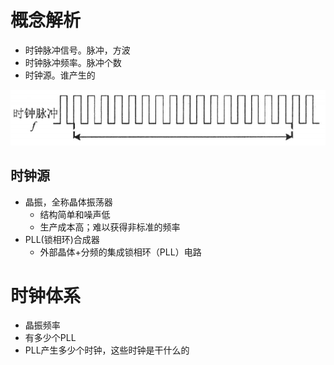# 概念解析
- 时钟脉冲信号。脉冲，方波
- 时钟脉冲频率。脉冲个数
- 时钟源。谁产生的

![](../photo/Pasted%20image%2020230423164702.png)

## 时钟源
- 晶振，全称晶体振荡器
	- 结构简单和噪声低
	- 生产成本高；难以获得非标准的频率
- PLL(锁相环)合成器
	- 外部晶体+分频的集成锁相环（PLL）电路

# 时钟体系
- 晶振频率
- 有多少个PLL
- PLL产生多少个时钟，这些时钟是干什么的

